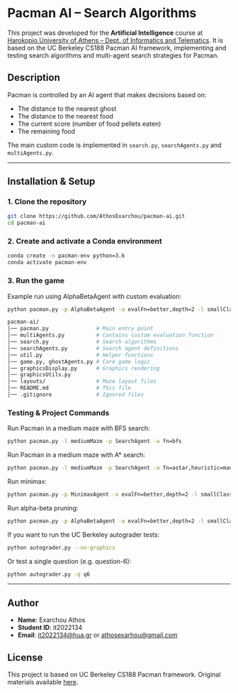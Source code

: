 # Pacman AI – Search Algorithms

This project was developed for the **Artificial Intelligence** course at [Harokopio University of Athens – Dept. of Informatics and Telematics](https://www.dit.hua.gr). It is based on the UC Berkeley CS188 Pacman AI framework, implementing and testing search algorithms and multi-agent search strategies for Pacman.

## Description
Pacman is controlled by an AI agent that makes decisions based on:
- The distance to the nearest ghost
- The distance to the nearest food
- The current score (number of food pellets eaten)
- The remaining food

The main custom code is implemented in `search.py`, `searchAgents.py` and `multiAgents.py`.

---
## Installation & Setup

### 1. Clone the repository
```bash
git clone https://github.com/AthosExarchou/pacman-ai.git
cd pacman-ai
```

### 2. Create and activate a Conda environment
```bash
conda create -n pacman-env python=3.6
conda activate pacman-env
```

### 3. Run the game
Example run using AlphaBetaAgent with custom evaluation:
```bash
python pacman.py -p AlphaBetaAgent -a evalFn=better,depth=2 -l smallClassic -k 2
```

```bash
pacman-ai/
│── pacman.py               # Main entry point
│── multiAgents.py          # Contains custom evaluation function
│── search.py               # Search algorithms
│── searchAgents.py         # Search agent definitions
│── util.py                 # Helper functions
│── game.py, ghostAgents.py # Core game logic
│── graphicsDisplay.py      # Graphics rendering
│── graphicsUtils.py
│── layouts/                # Maze layout files
│── README.md               # This file
│── .gitignore              # Ignored files
```

### Testing & Project Commands
Run Pacman in a medium maze with BFS search:
```bash
python pacman.py -l mediumMaze -p SearchAgent -a fn=bfs
```

Run Pacman in a medium maze with A* search:
```bash
python pacman.py -l mediumMaze -p SearchAgent -a fn=astar,heuristic=manhattanHeuristic
```

Run minimax:
```bash
python pacman.py -p MinimaxAgent -a evalFn=better,depth=2 -l smallClassic -k 2
```

Run alpha-beta pruning:
```bash
python pacman.py -p AlphaBetaAgent -a evalFn=better,depth=2 -l smallClassic -k 2
```

If you want to run the UC Berkeley autograder tests:
```bash
python autograder.py --no-graphics
```
Or test a single question (e.g. question-6):
```bash
python autograder.py -q q6
```

---
## Author

- **Name**: Exarchou Athos
- **Student ID**: it2022134
- **Email**: it2022134@hua.gr or athosexarhou@gmail.com

## License
This project is based on UC Berkeley CS188 Pacman framework. Original materials available [here](https://ai.berkeley.edu/).

